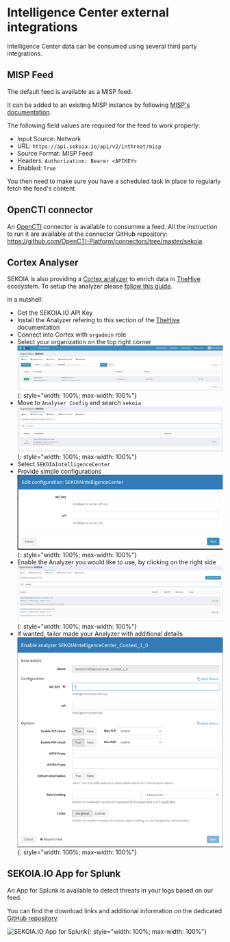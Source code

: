 # Intelligence Center external integrations

Intelligence Center data can be consumed using several third party integrations.

## MISP Feed

The default feed is available as a MISP feed.

It can be added to an existing MISP instance by following [MISP's documentation](https://www.circl.lu/doc/misp/managing-feeds/).

The following field values are required for the feed to work properly:

-   Input Source: Network
-   URL: `https://api.sekoia.io/api/v2/inthreat/misp`
-   Source Format: MISP Feed
-   Headers: `Authorization: Bearer <APIKEY>`
-   Enabled: `True`

You then need to make sure you have a scheduled task in place to regularly fetch the feed's content.

## OpenCTI connector

An [OpenCTI](https://www.opencti.io) connector is available to consumme a feed.
All the instruction to run it are available at the connector GitHub repository: https://github.com/OpenCTI-Platform/connectors/tree/master/sekoia.

## Cortex Analyser

SEKOIA is also providing a [Cortex analyzer](https://github.com/TheHive-Project/Cortex-Analyzers/tree/master/analyzers/SEKOIAIntelligenceCenter) to enrich data in [TheHive](https://thehive-project.org/) ecosystem.
To setup the analyzer please [follow this guide](https://github.com/TheHive-Project/CortexDocs/blob/master/analyzer_requirements.md).

In a nutshell:

- Get the SEKOIA.IO API Key
- Install the Analyzer refering to this section of the [TheHive](https://github.com/TheHive-Project/CortexDocs/blob/master/installation/install-guide.md#installation) documentation
- Connect into Cortex with `orgadmin` role
- Select your organization on the top right corner 
![Cortex Organisation Page](../assets/intelligence_center/organization.png){: style="width: 100%; max-width: 100%"}
- Move to `Analyser Config` and search `sekoia` 
![Cortex Analyser Config Page](../assets/intelligence_center/analyzer_config.png){: style="width: 100%; max-width: 100%"}
- Select `SEKOIAIntelligenceCenter`
- Provide simple configurations 
![Cortex Analyser Config API Page](../assets/intelligence_center/sekoia_api.png){: style="width: 100%; max-width: 100%"}
- Enable the Analyzer you would like to use, by clicking on the right side 
![Cortex Analyser Enable Page](../assets/intelligence_center/analyzer_activation.png){: style="width: 100%; max-width: 100%"}
- If wanted, tailor made your Analyzer with additional details
![Cortex Analyser Enable Context Page](../assets/intelligence_center/enable_context.png){: style="width: 100%; max-width: 100%"}


## SEKOIA.IO App for Splunk

An App for Splunk is available to detect threats in your logs based on our feed.

You can find the download links and additional information on the dedicated [GitHub repository](https://github.com/SEKOIA-IO/SEKOIA.IO-for-Splunk).

![SEKOIA.IO App for Splunk](../assets/intelligence_center/splunk.png){: style="width: 100%; max-width: 100%"}
